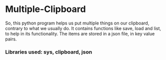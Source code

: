 # Multiple-Clipboard 
So, this python program helps us put multiple things on our clipboard, contrary to what we usually do. It contains functions like save, load and list, to help in its functionality. The items are stored in a json file, in key value pairs. 
### Libraries used: sys, clipboard, json
